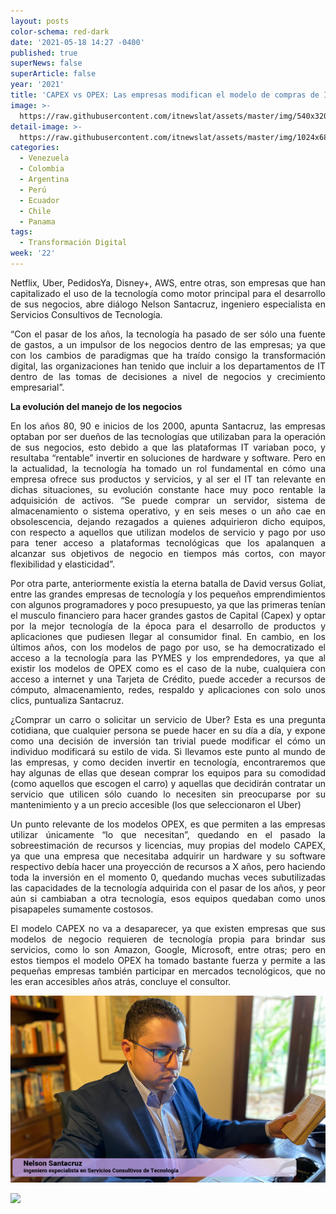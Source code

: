 ```yaml
---
layout: posts
color-schema: red-dark
date: '2021-05-18 14:27 -0400'
published: true
superNews: false
superArticle: false
year: '2021'
title: 'CAPEX vs OPEX: Las empresas modifican el modelo de compras de IT'
image: >-
  https://raw.githubusercontent.com/itnewslat/assets/master/img/540x320/Nelson-Santacruz-p.jpg
detail-image: >-
  https://raw.githubusercontent.com/itnewslat/assets/master/img/1024x680/Nelson-Santacruz-g.jpg
categories:
  - Venezuela
  - Colombia
  - Argentina
  - Perú
  - Ecuador
  - Chile
  - Panama
tags:
  - Transformación Digital
week: '22'
---
```

<p style="text-align: justify;"></p>
<p style="text-align: justify;">Netflix, Uber, PedidosYa, Disney+, AWS, entre otras, son empresas que han capitalizado el uso de la tecnología como motor principal para el desarrollo de sus negocios, abre diálogo Nelson Santacruz, ingeniero especialista en Servicios Consultivos de Tecnología.</p>
<p style="text-align: justify;">“Con el pasar de los años, la tecnología ha pasado de ser sólo una fuente de gastos, a un impulsor de los negocios dentro de las empresas; ya que con los cambios de paradigmas que ha traído consigo la transformación digital, las organizaciones han tenido que incluir a los departamentos de IT dentro de las tomas de decisiones a nivel de negocios y crecimiento empresarial”.</p>
<p style="text-align: justify;"><strong>La evolución del manejo de los negocios</strong></p>
<p style="text-align: justify;">En los años 80, 90 e inicios de los 2000, apunta Santacruz, las empresas optaban por ser dueños de las tecnologías que utilizaban para la operación de sus negocios, esto debido a que las plataformas IT variaban poco, y resultaba “rentable” invertir en soluciones de hardware y software. Pero en la actualidad, la tecnología ha tomado un rol fundamental en cómo una empresa ofrece sus productos y servicios, y al ser el IT tan relevante en dichas situaciones, su evolución constante hace muy poco rentable la adquisición de activos. “Se puede comprar un servidor, sistema de almacenamiento o sistema operativo, y en seis meses o un año cae en obsolescencia, dejando rezagados a quienes adquirieron dicho equipos, con respecto a aquellos que utilizan modelos de servicio y pago por uso para tener acceso a plataformas tecnológicas que los apalanquen a alcanzar sus objetivos de negocio en tiempos más cortos, con mayor flexibilidad y elasticidad”.</p>
<p style="text-align: justify;">Por otra parte, anteriormente existía la eterna batalla de David versus Goliat, entre las grandes empresas de tecnología y los pequeños emprendimientos con algunos programadores y poco presupuesto, ya que las primeras tenían el musculo financiero para hacer grandes gastos de Capital (Capex) y optar por la mejor tecnología de la época para el desarrollo de productos y aplicaciones que pudiesen llegar al consumidor final. En cambio, en los últimos años, con los modelos de pago por uso, se ha democratizado el acceso a la tecnología para las PYMES y los emprendedores, ya que al existir los modelos de OPEX como es el caso de la nube, cualquiera con acceso a internet y una Tarjeta de Crédito, puede acceder a recursos de cómputo, almacenamiento, redes, respaldo y aplicaciones con solo unos clics, puntualiza Santacruz.</p>
<p style="text-align: justify;">¿Comprar un carro o solicitar un servicio de Uber? Esta es una pregunta cotidiana, que cualquier persona se puede hacer en su día a día, y expone como una decisión de inversión tan trivial puede modificar el cómo un individuo modificará su estilo de vida. Si llevamos este punto al mundo de las empresas, y como deciden invertir en tecnología, encontraremos que hay algunas de ellas que desean comprar los equipos para su comodidad (como aquellos que escogen el carro) y aquellas que decidirán contratar un servicio que utilicen sólo cuando lo necesiten sin preocuparse por su mantenimiento y a un precio accesible (los que seleccionaron el Uber)</p>
<p style="text-align: justify;">Un punto relevante de los modelos OPEX, es que permiten a las empresas utilizar únicamente “lo que necesitan”, quedando en el pasado la sobreestimación de recursos y licencias, muy propias del modelo CAPEX, ya que una empresa que necesitaba adquirir un hardware y su software respectivo debía hacer una proyección de recursos a X años, pero haciendo toda la inversión en el momento 0, quedando muchas veces subutilizadas las capacidades de la tecnología adquirida con el pasar de los años, y peor aún si cambiaban a otra tecnología, esos equipos quedaban como unos pisapapeles sumamente costosos.</p>
<p style="text-align: justify;">El modelo CAPEX no va a desaparecer, ya que existen empresas que sus modelos de negocio requieren de tecnología propia para brindar sus servicios, como lo son Amazon, Google, Microsoft, entre otras; pero en estos tiempos el modelo OPEX ha tomado bastante fuerza y permite a las pequeñas empresas también participar en mercados tecnológicos, que no les eran accesibles años atrás, concluye el consultor.</p>

![](https://raw.githubusercontent.com/itnewslat/assets/master/img/540x320/Nelson-Santacruz-p.jpg)

<img src="https://tracker.metricool.com/c3po.jpg?hash=56f88a41e39ab42c063cc51676587a04"/>
